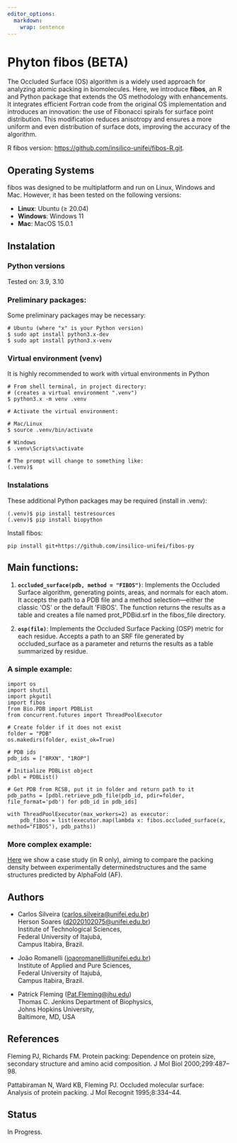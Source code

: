 ```yaml
---
editor_options: 
  markdown: 
    wrap: sentence
---
```


# Phyton fibos (BETA)

The Occluded Surface (OS) algorithm is a widely used approach for analyzing atomic packing in biomolecules. 
Here, we introduce **fibos**, an R and Python package that extends the OS methodology with enhancements. 
It integrates efficient Fortran code from the original OS implementation and introduces an innovation: 
the use of Fibonacci spirals for surface point distribution. This modification reduces anisotropy and 
ensures a more uniform and even distribution of surface dots, improving the accuracy
of the algorithm.

R fibos version: https://github.com/insilico-unifei/fibos-R.git.

## Operating Systems

fibos was designed to be multiplatform and run on Linux, Windows and Mac.
However, it has been tested on the following versions:

- **Linux**: Ubuntu ($\geq$ 20.04)
- **Windows**: Windows 11
- **Mac**: MacOS 15.0.1

## Instalation

### Python versions

Tested on: 3.9, 3.10

### Preliminary packages:

Some preliminary packages may be necessary:

```
# Ubuntu (where "x" is your Python version)
$ sudo apt install python3.x-dev
$ sudo apt install python3.x-venv
```

### Virtual environment (venv) 

It is highly recommended to work with virtual environments in Python

```
# From shell terminal, in project directory:
# (creates a virtual environment ".venv")
$ python3.x -m venv .venv

# Activate the virtual environment:

# Mac/Linux
$ source .venv/bin/activate

# Windows
$ .venv\Scripts\activate

# The prompt will change to something like:
(.venv)$  
```

### Instalations

These additional Python packages may be required (install in .venv):

```
(.venv)$ pip install testresources 
(.venv)$ pip install biopython 
```

Install fibos:

```         
pip install git+https://github.com/insilico-unifei/fibos-py
```

## Main functions:

1.  **`occluded_surface(pdb, method = "FIBOS")`**: Implements the Occluded Surface 
algorithm, generating points, areas, and normals for each atom. It accepts the path 
to a PDB file and a method selection—either the classic 'OS' or the default 'FIBOS'. 
The function returns the results as a table and creates a file named 
prot_PDBid.srf in the fibos_file directory.

1.  **`osp(file)`**: Implements the Occluded Surface Packing (OSP) metric for 
each residue. Accepts a path to an SRF file generated by occluded_surface as a 
parameter and returns the results as a table summarized by residue.

### A simple example:

```     
import os
import shutil
import pkgutil
import fibos
from Bio.PDB import PDBList
from concurrent.futures import ThreadPoolExecutor

# Create folder if it does not exist
folder = "PDB"
os.makedirs(folder, exist_ok=True)

# PDB ids
pdb_ids = ["8RXN", "1ROP"]

# Initialize PDBList object
pdbl = PDBList()

# Get PDB from RCSB, put it in folder and return path to it
pdb_paths = [pdbl.retrieve_pdb_file(pdb_id, pdir=folder, file_format='pdb') for pdb_id in pdb_ids]

with ThreadPoolExecutor(max_workers=2) as executor:
    pdb_fibos = list(executor.map(lambda x: fibos.occluded_surface(x, method="FIBOS"), pdb_paths))
```

### More complex example:
[Here](https://github.com/insilico-unifei/fibos-R-case-study-supp.git) we show a 
case study (in R only), aiming to compare the packing density between experimentally 
determinedstructures and the same structures predicted by AlphaFold (AF).

## Authors

-   Carlos Silveira ([carlos.silveira\@unifei.edu.br](mailto:carlos.silveira@unifei.edu.br))\
    Herson Soares ([d2020102075\@unifei.edu.br](mailto:d2020102075@unifei.edu.br))\
    Institute of Technological Sciences,\
    Federal University of Itajubá,\
    Campus Itabira, Brazil.

-   João Romanelli ([joaoromanelli\@unifei.edu.br](mailto:joaoromanelli@unifei.edu.br)) \
    Institute of Applied and Pure Sciences, \
    Federal University of Itajubá, \
    Campus Itabira, Brazil.

-   Patrick Fleming ([Pat.Fleming\@jhu.edu](mailto:Pat.Fleming@jhu.edu)) \
    Thomas C. Jenkins Department of Biophysics, \
    Johns Hopkins University, \
    Baltimore, MD, USA

## References

Fleming PJ, Richards FM. Protein packing: Dependence on protein size, secondary structure and amino acid composition. J Mol Biol 2000;299:487–98.

Pattabiraman N, Ward KB, Fleming PJ. Occluded molecular surface: Analysis of protein packing. J Mol Recognit 1995;8:334–44.

## Status

In Progress.
